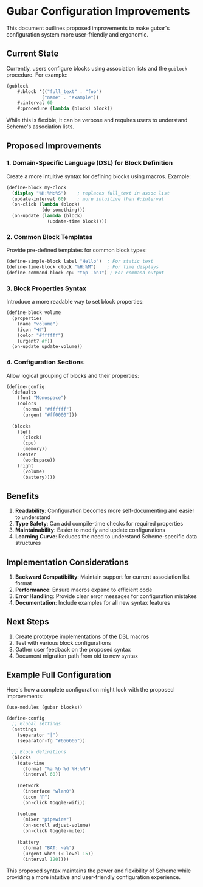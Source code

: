 # Gubar Configuration Improvements

This document outlines proposed improvements to make gubar's configuration system more user-friendly and ergonomic.

## Current State

Currently, users configure blocks using association lists and the `gublock` procedure. For example:

```scheme
(gublock 
    #:block '(("full_text" . "foo")
             ("name" . "example"))
    #:interval 60
    #:procedure (lambda (block) block))
```

While this is flexible, it can be verbose and requires users to understand Scheme's association lists.

## Proposed Improvements

### 1. Domain-Specific Language (DSL) for Block Definition

Create a more intuitive syntax for defining blocks using macros. Example:

```scheme
(define-block my-clock
  (display "%H:%M:%S")    ; replaces full_text in assoc list
  (update-interval 60)    ; more intuitive than #:interval
  (on-click (lambda (block) 
             (do-something)))
  (on-update (lambda (block)
               (update-time block))))
```

### 2. Common Block Templates

Provide pre-defined templates for common block types:

```scheme
(define-simple-block label "Hello")  ; For static text
(define-time-block clock "%H:%M")    ; For time displays
(define-command-block cpu "top -bn1") ; For command output
```

### 3. Block Properties Syntax

Introduce a more readable way to set block properties:

```scheme
(define-block volume
  (properties
    (name "volume")
    (icon "🔊")
    (color "#ffffff")
    (urgent? #f))
  (on-update update-volume))
```

### 4. Configuration Sections

Allow logical grouping of blocks and their properties:

```scheme
(define-config
  (defaults
    (font "Monospace")
    (colors
      (normal "#ffffff")
      (urgent "#ff0000")))
  
  (blocks
    (left
      (clock)
      (cpu)
      (memory))
    (center
      (workspace))
    (right
      (volume)
      (battery))))
```

## Benefits

1. **Readability**: Configuration becomes more self-documenting and easier to understand
2. **Type Safety**: Can add compile-time checks for required properties
3. **Maintainability**: Easier to modify and update configurations
4. **Learning Curve**: Reduces the need to understand Scheme-specific data structures

## Implementation Considerations

1. **Backward Compatibility**: Maintain support for current association list format
2. **Performance**: Ensure macros expand to efficient code
3. **Error Handling**: Provide clear error messages for configuration mistakes
4. **Documentation**: Include examples for all new syntax features

## Next Steps

1. Create prototype implementations of the DSL macros
2. Test with various block configurations
3. Gather user feedback on the proposed syntax
4. Document migration path from old to new syntax

## Example Full Configuration

Here's how a complete configuration might look with the proposed improvements:

```scheme
(use-modules (gubar blocks))

(define-config
  ;; Global settings
  (settings
    (separator "|")
    (separator-fg "#666666"))

  ;; Block definitions
  (blocks
    (date-time
      (format "%a %b %d %H:%M")
      (interval 60))
    
    (network
      (interface "wlan0")
      (icon "󰤨")
      (on-click toggle-wifi))
    
    (volume
      (mixer "pipewire")
      (on-scroll adjust-volume)
      (on-click toggle-mute))
    
    (battery
      (format "BAT: ~a%")
      (urgent-when (< level 15))
      (interval 120))))
```

This proposed syntax maintains the power and flexibility of Scheme while providing a more intuitive and user-friendly configuration experience.
